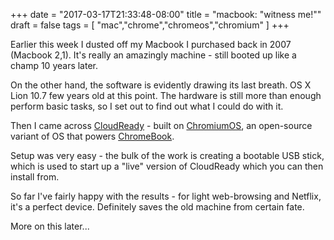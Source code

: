 +++
date = "2017-03-17T21:33:48-08:00"
title = "macbook: \"witness me!\""
draft = false
tags = [ "mac","chrome","chromeos","chromium" ]
+++

Earlier this week I dusted off my Macbook I purchased back in 2007 (Macbook 2,1). It's really an amazingly machine - still booted up like a champ 10 years later.  

On the other hand, the software is evidently drawing its last breath. OS X Lion 10.7 few years old at this point. The hardware is still more than enough perform basic tasks, so I set out to find out what I could do with it.  

Then I came across [CloudReady](https://www.neverware.com) - built on [ChromiumOS](https://www.chromium.org/chromium-os), an open-source variant of OS that powers [ChromeBook](https://www.google.com/chromebook/).  

Setup was very easy - the bulk of the work is creating a bootable USB stick, which is used to start up a "live" version of CloudReady which you can then install from.  

So far I've fairly happy with the results - for light web-browsing and Netflix, it's a perfect device. Definitely saves the old machine from certain fate.  

More on this later...  
